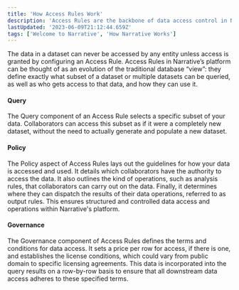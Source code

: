 ```yaml
---
title: 'How Access Rules Work'
description: 'Access Rules are the backbone of data access control in Narrative''s Data Collaboration Platform. '
lastUpdated: '2023-06-09T21:12:44.659Z'
tags: ['Welcome to Narrative', 'How Narrative Works']
---
```

The data in a dataset can never be accessed by any entity unless access is granted by configuring an Access Rule. Access Rules in Narrative’s platform can be thought of as an evolution of the traditional database “view”: they define exactly what subset of a dataset or multiple datasets can be queried, as well as who gets access to that data, and how they can use it.

#### Query

The Query component of an Access Rule selects a specific subset of your data. Collaborators can access this subset as if it were a completely new dataset, without the need to actually generate and populate a new dataset.

#### Policy

The Policy aspect of Access Rules lays out the guidelines for how your data is accessed and used. It details which collaborators have the authority to access the data. It also outlines the kind of operations, such as analysis rules, that collaborators can carry out on the data. Finally, it determines where they can dispatch the results of their data operations, referred to as output rules. This ensures structured and controlled data access and operations within Narrative's platform.

#### Governance

The Governance component of Access Rules defines the terms and conditions for data access. It sets a price per row for access, if there is one, and establishes the license conditions, which could vary from public domain to specific licensing agreements. This data is incorporated into the query results on a row-by-row basis to ensure that all downstream data access adheres to these specified terms.

